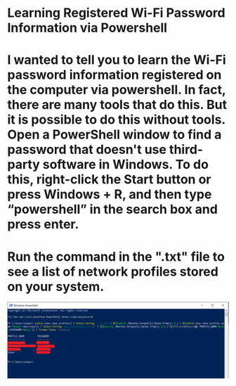 # Learning Registered Wi-Fi Password Information via Powershell

# I wanted to tell you to learn the Wi-Fi password information registered on the computer via powershell. In fact, there are many tools that do this. But it is possible to do this without tools. Open a PowerShell window to find a password that doesn't use third-party software in Windows. To do this, right-click the Start button or press Windows + R, and then type “powershell” in the search box and press enter.

# Run the command in the ".txt" file to see a list of network profiles stored on your system.

![picture](https://github.com/alperunal92/LearningRegisteredWifiPassword/blob/master/Learning%20Registered%20Wi-Fi%20Password%20Information%20via%20Powershell.PNG)
